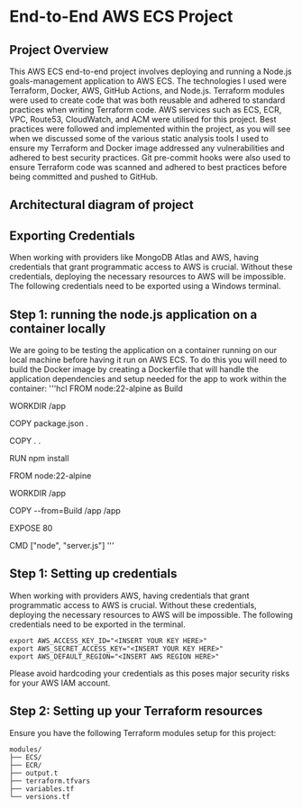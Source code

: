 <h1>End-to-End AWS ECS Project</h1>

<h2> Project Overview </h2>

This AWS ECS end-to-end project involves deploying and running a Node.js goals-management application to AWS ECS. The technologies I used were Terraform, Docker, AWS, GitHub Actions, and Node.js. Terraform modules were used to create code that was both reusable and adhered to standard practices when writing Terraform code. AWS services such as ECS, ECR, VPC, Route53, CloudWatch, and ACM were utilised for this project. Best practices were followed and implemented within the project, as you will see when we discussed some of the various static analysis tools I used to ensure my Terraform and Docker image addressed any vulnerabilities and adhered to best security practices. Git pre-commit hooks were also used to ensure Terraform code was scanned and adhered to best practices before being committed and pushed to GitHub.

<h2> Architectural diagram of project </h2>

<h2> Exporting Credentials </h2>
When working with providers like MongoDB Atlas and AWS, having credentials that grant programmatic access to AWS is crucial. Without these credentials, deploying the necessary resources to AWS will be impossible. The following credentials need to be exported using a Windows terminal.


<h2> Step 1: running the node.js application on a container locally </h2>
We are going to be testing the application on a container running on our local machine before having it run on AWS ECS. To do this you will need to build the Docker image by creating a Dockerfile that will handle the application dependencies and setup needed for the app to work within the container:
'''hcl
FROM node:22-alpine as Build

WORKDIR /app

COPY package.json .

COPY . .

RUN npm install

FROM node:22-alpine

WORKDIR /app

COPY --from=Build /app /app

EXPOSE 80

CMD ["node", "server.js"]
'''





<h2> Step 1: Setting up credentials </h2>
When working with providers AWS, having credentials that grant programmatic access to AWS is crucial. Without these credentials, deploying the necessary resources to AWS will be impossible. The following credentials need to be exported in the terminal.


```hcl
export AWS_ACCESS_KEY_ID="<INSERT YOUR KEY HERE>"
export AWS_SECRET_ACCESS_KEY="<INSERT YOUR KEY HERE>"
export AWS_DEFAULT_REGION="<INSERT AWS REGION HERE>"
```

Please avoid hardcoding your credentials as this poses major security risks for your AWS IAM account.










<h2> Step 2: Setting up your Terraform resources </h2>
Ensure you have the following Terraform modules setup for this project:






```hcl
modules/
├── ECS/
├── ECR/
├── output.t
├── terraform.tfvars
├── variables.tf
└── versions.tf
```


